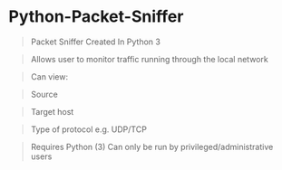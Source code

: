 # Python-Packet-Sniffer
> Packet Sniffer Created In Python 3

> Allows user to monitor traffic running through the local network

> Can view:

  > Source 
  
  > Target host
  
  > Type of protocol e.g. UDP/TCP
  
> Requires Python (3)
> Can only be run by privileged/administrative users
